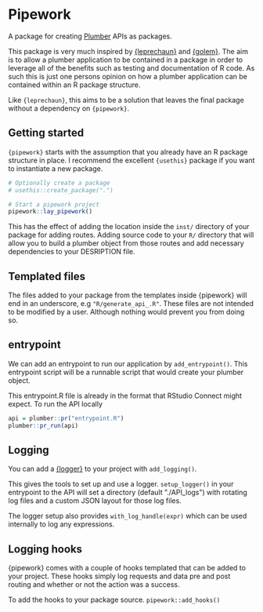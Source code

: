 # Pipework

A package for creating [Plumber](https://www.rplumber.io/) APIs as packages.

This package is very much inspired by [{leprechaun}](https://leprechaun.opifex.org/#/) and [{golem}](https://thinkr-open.github.io/golem/). The aim
is to allow a plumber application to be contained in a package in order
to leverage all of the benefits such as testing and documentation of R
code. As such this is just one persons opinion on how a plumber application
can be contained within an R package structure.

Like `{leprechaun}`, this aims to be a solution that leaves the final package without
a dependency on `{pipework}`.

## Getting started

`{pipework}` starts with the assumption that you already have an R package structure in place.
I recommend the excellent `{usethis}` package if you want to instantiate a new package.

``` R
# Optionally create a package
# usethis::create_package(".")

# Start a pipework project
pipework::lay_pipework()
```

This has the effect of adding the location inside the `inst/` directory of your package
for adding routes. Adding source code to your `R/` directory that will
allow you to build a plumber object from those routes and add necessary
dependencies to your DESRIPTION file.

## Templated files

The files added to your package from the templates inside {pipework} will
end in an underscore, e.g `"R/generate_api_.R"`. These files are not intended to be modified by a user. Although nothing would prevent you from doing so.

## entrypoint

We can add an entrypoint to run our application by `add_entrypoint()`. This entrypoint script will be a runnable script that would create your plumber object.

This entrypoint.R file is already in the format that RStudio Connect might expect. To run the API locally

``` R
api = plumber::pr("entrypoint.R")
plumber::pr_run(api)
```

## Logging

You can add a [{logger}](https://daroczig.github.io/logger/) to your project with `add_logging()`.

This gives the tools to set up and use a logger.
`setup_logger()` in your entrypoint to the API will set a directory (default "./API_logs") with rotating log files and a custom JSON layout for those log files.

The logger setup also provides `with_log_handle(expr)` which can be used internally to log any expressions.

## Logging hooks

{pipework} comes with a couple of hooks templated that can be added to your project. These hooks simply log requests and data pre and post routing and whether or not the action was a success.

To add the hooks to your package source. `pipework::add_hooks()`